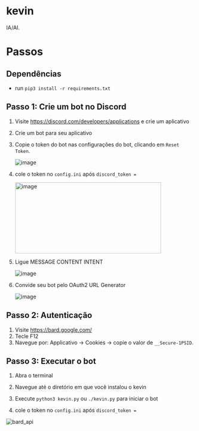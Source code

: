 # kevin
IA/AI.
# Passos 

## Dependências

* run ```pip3 install -r requirements.txt```

## Passo 1: Crie um bot no Discord

1. Visite https://discord.com/developers/applications e crie um aplicativo
2. Crie um bot para seu aplicativo
3. Copie o token do bot nas configurações do bot, clicando em `Reset Token`.

   ![image](https://user-images.githubusercontent.com/89479282/205949161-4b508c6d-19a7-49b6-b8ed-7525ddbef430.png)
4. cole o token no `config.ini` após `discord_token =`

   <img height="190" width="390" alt="image" src="https://user-images.githubusercontent.com/89479282/222661803-a7537ca7-88ae-4e66-9bec-384f3e83e6bd.png">

5. Ligue MESSAGE CONTENT INTENT

   ![image](https://user-images.githubusercontent.com/89479282/205949323-4354bd7d-9bb9-4f4b-a87e-deb9933a89b5.png)

6. Convide seu bot pelo OAuth2 URL Generator

   ![image](https://user-images.githubusercontent.com/89479282/205949600-0c7ddb40-7e82-47a0-b59a-b089f929d177.png)

## Passo 2: Autenticação
1. Visite https://bard.google.com/
2. Tecle F12
3. Navegue por: Applicativo → Cookies → copie o valor de `__Secure-1PSID`.

## Passo 3: Executar o bot

1. Abra o terminal

2. Navegue até o diretório em que você instalou o kevin

3. Execute `python3 kevin.py` ou `./kevin.py` para iniciar o bot

4. cole o token no `config.ini` após `discord_token =`

![bard_api](https://github.com/proxlu/kevin/assets/105125779/6e6f18cc-b5f1-44a1-a570-0d981eb4a3c1)

